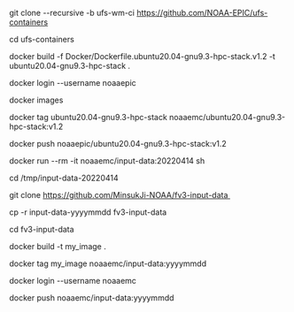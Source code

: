 git clone --recursive -b ufs-wm-ci https://github.com/NOAA-EPIC/ufs-containers

cd ufs-containers

docker build -f Docker/Dockerfile.ubuntu20.04-gnu9.3-hpc-stack.v1.2 -t  ubuntu20.04-gnu9.3-hpc-stack .

docker login --username noaaepic

docker images

docker tag ubuntu20.04-gnu9.3-hpc-stack noaaemc/ubuntu20.04-gnu9.3-hpc-stack:v1.2

docker push noaaepic/ubuntu20.04-gnu9.3-hpc-stack:v1.2

docker run --rm -it noaaemc/input-data:20220414 sh

cd /tmp/input-data-20220414

git clone https://github.com/MinsukJi-NOAA/fv3-input-data 

cp -r input-data-yyyymmdd fv3-input-data

cd fv3-input-data

docker build -t my_image .

docker tag my_image noaaemc/input-data:yyyymmdd

docker login --username noaaemc

docker push noaaemc/input-data:yyyymmdd

